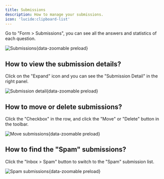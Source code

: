 ```yaml
---
title: Submissions
description: How to manage your submissions.
icon: 'lucide:clipboard-list'
---
```


Go to "Form > Submissions", you can see all the answers and statistics of each question.

![Submissions](/images/submissions.png){data-zoomable preload}

## How to view the submission details?

Click on the "Expand" icon and you can see the "Submission Detail" in the right panel.

![Submission detail](/images/submisison-detail.png){data-zoomable preload}

## How to move or delete submissions?

Click the "Checkbox" in the row, and click the "Move" or "Delete" button in the toolbar.

![Move submissions](/images/submission-move.png){data-zoomable preload}

## How to find the "Spam" submissions?

Click the "Inbox > Spam" button to switch to the "Spam" submission list.

![Spam submissions](/images/submission-spam.png){data-zoomable preload}